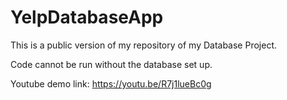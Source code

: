 # YelpDatabaseApp
This is a public version of my repository of my Database Project.

Code cannot be run without the database set up. 

Youtube demo link: https://youtu.be/R7j1lueBc0g

